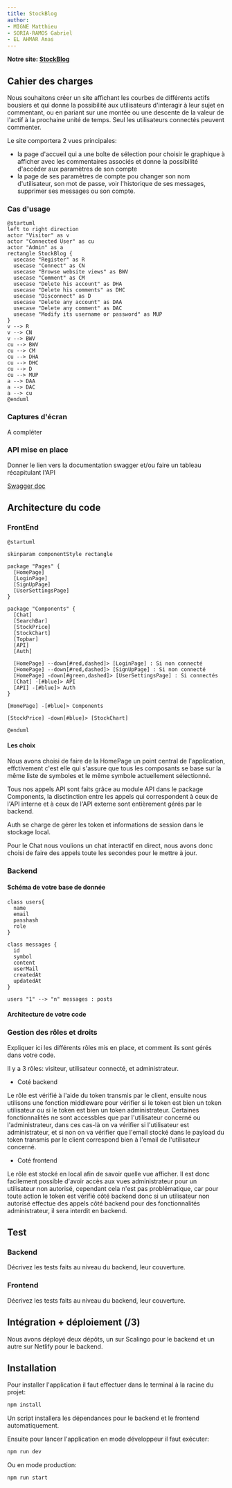 ```yaml
---
title: StockBlog 
author:  
- MIGNE Matthieu
- SORIA-RAMOS Gabriel
- EL AHMAR Anas
--- 
```


**Notre site: [StockBlog](https://stock-blog.netlify.app/)**

## Cahier des charges

Nous souhaitons créer un site affichant les courbes de différents actifs bousiers et qui donne la possibilité aux utilisateurs d'interagir à leur sujet en commentant, ou en pariant sur une montée ou une descente de la valeur de l'actif à la prochaine unité de temps. Seul les utilisateurs connectés peuvent commenter. 

Le site comportera 2 vues principales: 
- la page d'accueil qui a une boîte de sélection pour choisir le graphique à afficher avec les commentaires associés et donne la possibilité d'accéder aux paramètres de son compte
- la page de ses paramètres de compte pou changer son nom d'utilisateur, son mot de passe, voir l'historique de ses messages, supprimer ses messages ou son compte.

### Cas d'usage

```plantuml
@startuml
left to right direction
actor "Visitor" as v
actor "Connected User" as cu
actor "Admin" as a
rectangle StockBlog {
  usecase "Register" as R
  usecase "Connect" as CN
  usecase "Browse website views" as BWV
  usecase "Comment" as CM
  usecase "Delete his account" as DHA
  usecase "Delete his comments" as DHC
  usecase "Disconnect" as D
  usecase "Delete any account" as DAA
  usecase "Delete any comment" as DAC
  usecase "Modify its username or password" as MUP
}
v --> R
v --> CN
v --> BWV
cu --> BWV
cu --> CM
cu --> DHA
cu --> DHC
cu --> D
cu --> MUP
a --> DAA
a --> DAC
a --> cu
@enduml
```

### Captures d'écran

A compléter

### API mise en place

Donner le lien vers la documentation swagger et/ou faire un tableau récapitulant l'API

[Swagger doc](https://stock-blog-backend.osc-fr1.scalingo.io/doc/)

## Architecture du code

### FrontEnd

```plantuml
@startuml

skinparam componentStyle rectangle

package "Pages" {
  [HomePage]
  [LoginPage]
  [SignUpPage]
  [UserSettingsPage]
}

package "Components" {
  [Chat]
  [SearchBar]
  [StockPrice]
  [StockChart]
  [Topbar]
  [API]
  [Auth]

  [HomePage] --down[#red,dashed]> [LoginPage] : Si non connecté
  [HomePage] --down[#red,dashed]> [SignUpPage] : Si non connecté
  [HomePage] -down[#green,dashed]> [UserSettingsPage] : Si connectés
  [Chat] -[#blue]> API
  [API] -[#blue]> Auth
}

[HomePage] -[#blue]> Components

[StockPrice] -down[#blue]> [StockChart]

@enduml
```

#### Les choix
Nous avons choisi de faire de la HomePage un point central de l'application, effctivement c'est elle qui s'assure que tous les composants se base sur la même liste de symboles et le même symbole actuellement sélectionné.

Tous nos appels API sont faits grâce au module API dans le package Components, la disctinction entre les appels qui correspondent à ceux de l'API interne et à ceux de l'API externe sont entièrement gérés par le backend.

Auth se charge de gérer les token et informations de session dans le stockage local.

Pour le Chat nous voulions un chat interactif en direct, nous avons donc choisi de faire des appels toute les secondes pour le mettre à jour.

### Backend

#### Schéma de votre base de donnée

```plantuml
class users{
  name
  email
  passhash
  role
}

class messages {
  id
  symbol
  content
  userMail
  createdAt
  updatedAt
}

users "1" --> "n" messages : posts
```

#### Architecture de votre code



### Gestion des rôles et droits

Expliquer ici les différents rôles mis en place, et comment ils sont gérés dans votre code.

Il y a 3 rôles: visiteur, utilisateur connecté, et administrateur.

- Coté backend

Le rôle est vérifié à l'aide du token transmis par le client, ensuite nous utilisons une fonction middleware pour vérifier si le token est bien un token utilisateur ou si le token est bien un token administrateur. Certaines fonctionnalités ne sont accessbles que par l'utilisateur concerné ou l'administrateur, dans ces cas-là on va vérifier si l'utilisateur est administrateur, et si non on va vérifier que l'email stocké dans le payload du token transmis par le client correspond bien à l'email de l'utilisateur concerné.

- Coté frontend

Le rôle est stocké en local afin de savoir quelle vue afficher. Il est donc facilement possible d'avoir accès aux vues administrateur pour un utilisateur non autorisé, cependant cela n'est pas problématique, car pour toute action le token est vérifié côté backend donc si un utilisateur non autorisé effectue des appels côté backend pour des fonctionnalités administrateur, il sera interdit en backend.

## Test

### Backend

Décrivez les tests faits au niveau du backend, leur couverture.

### Frontend

Décrivez les tests faits au niveau du backend, leur couverture.

## Intégration + déploiement (/3)

Nous avons déployé deux dépôts, un sur Scalingo pour le backend et un autre sur Netlify pour le backend.

## Installation

Pour installer l'application il faut effectuer dans le terminal à la racine du projet:
```bash
npm install
```
Un script installera les dépendances pour le backend et le frontend automatiquement.

Ensuite pour lancer l'application en mode développeur il faut exécuter:

```bash
npm run dev
```

Ou en mode production:

```bash
npm run start
```
